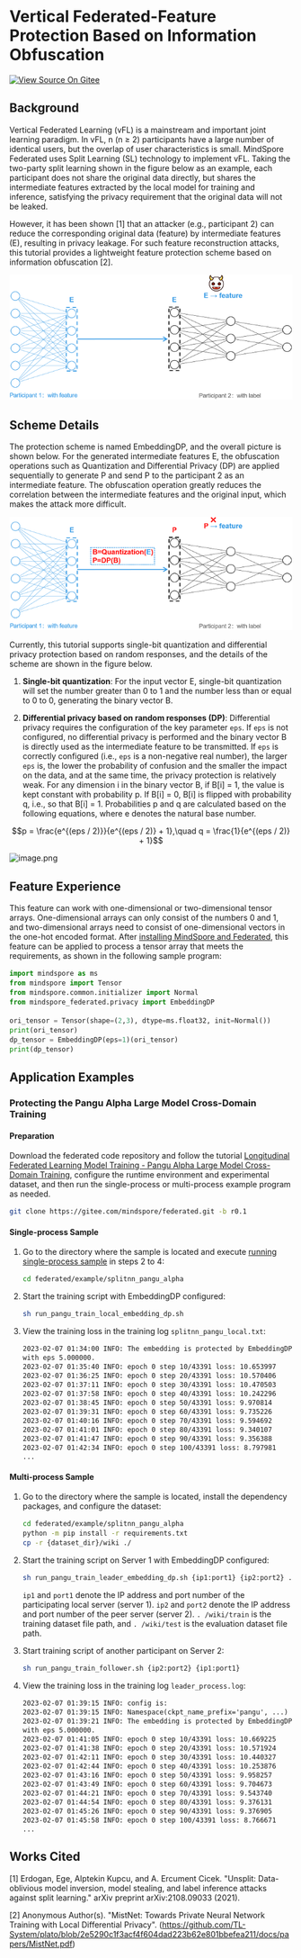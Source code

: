 # Vertical Federated-Feature Protection Based on Information Obfuscation

[![View Source On Gitee](https://mindspore-website.obs.cn-north-4.myhuaweicloud.com/website-images/r2.0/resource/_static/logo_source_en.png)](https://gitee.com/mindspore/docs/blob/r2.0/docs/federated/docs/source_en/secure_vertical_federated_learning_with_EmbeddingDP.md)

## Background

Vertical Federated Learning (vFL) is a mainstream and important joint learning paradigm. In vFL, n (n ≥ 2) participants have a large number of identical users, but the overlap of user characteristics is small. MindSpore Federated uses Split Learning (SL) technology to implement vFL. Taking the two-party split learning shown in the figure below as an example, each participant does not share the original data directly, but shares the intermediate features extracted by the local model for training and inference, satisfying the privacy requirement that the original data will not be leaked.

However, it has been shown [1] that an attacker (e.g., participant 2) can reduce the corresponding original data (feature) by intermediate features (E), resulting in privacy leakage. For such feature reconstruction attacks, this tutorial provides a lightweight feature protection scheme based on information obfuscation [2].

![image.png](./images/vfl_feature_reconstruction_en.png)

## Scheme Details

The protection scheme is named EmbeddingDP, and the overall picture is shown below. For the generated intermediate features E, the obfuscation operations such as Quantization and Differential Privacy (DP) are applied sequentially to generate P and send P to the participant 2 as an intermediate feature. The obfuscation operation greatly reduces the correlation between the intermediate features and the original input, which makes the attack more difficult.

![image.png](./images/vfl_feature_reconstruction_defense_en.png)

Currently, this tutorial supports single-bit quantization and differential privacy protection based on random responses, and the details of the scheme are shown in the figure below.

1. **Single-bit quantization**: For the input vector E, single-bit quantization will set the number greater than 0 to 1 and the number less than or equal to 0 to 0, generating the binary vector B.

2. **Differential privacy based on random responses (DP)**: Differential privacy requires the configuration of the key parameter `eps`. If `eps` is not configured, no differential privacy is performed and the binary vector B is directly used as the intermediate feature to be transmitted. If `eps` is correctly configured (i.e., `eps` is a non-negative real number), the larger `eps` is, the lower the probability of confusion and the smaller the impact on the data, and at the same time, the privacy protection is relatively weak. For any dimension i in the binary vector B, if B[i] = 1, the value is kept constant with probability p. If B[i] = 0, B[i] is flipped with probability q, i.e., so that B[i] = 1. Probabilities p and q are calculated based on the following equations, where e denotes the natural base number.

$$p = \frac{e^{(eps / 2)}}{e^{(eps / 2)} + 1},\quad q = \frac{1}{e^{(eps / 2)} + 1}$$

![image.png](https://mindspore-website.obs.cn-north-4.myhuaweicloud.com/website-images/r2.0/docs/federated/docs/source_zh_cn/images/vfl_mnist_detail.png)

## Feature Experience

This feature can work with one-dimensional or two-dimensional tensor arrays. One-dimensional arrays can only consist of the numbers 0 and 1, and two-dimensional arrays need to consist of one-dimensional vectors in the one-hot encoded format. After [installing MindSpore and Federated](https://mindspore.cn/federated/docs/en/r0.1/federated_install.html#obtaining-mindspore-federated), this feature can be applied to process a tensor array that meets the requirements, as shown in the following sample program:

```python
import mindspore as ms
from mindspore import Tensor
from mindspore.common.initializer import Normal
from mindspore_federated.privacy import EmbeddingDP

ori_tensor = Tensor(shape=(2,3), dtype=ms.float32, init=Normal())
print(ori_tensor)
dp_tensor = EmbeddingDP(eps=1)(ori_tensor)
print(dp_tensor)
```

## Application Examples

### Protecting the Pangu Alpha Large Model Cross-Domain Training

#### Preparation

Download the federated code repository and follow the tutorial [Longitudinal Federated Learning Model Training - Pangu Alpha Large Model Cross-Domain Training](https://mindspore.cn/federated/docs/en/r0.1/split_pangu_alpha_application.html#environment-preparation), configure the runtime environment and experimental dataset, and then run the single-process or multi-process example program as needed.

```bash
git clone https://gitee.com/mindspore/federated.git -b r0.1
```

#### Single-process Sample

1. Go to the directory where the sample is located and execute [running single-process sample](https://mindspore.cn/federated/docs/en/r0.1/split_pangu_alpha_application.html#running-a-single-process-example) in steps 2 to 4:

    ```bash
    cd federated/example/splitnn_pangu_alpha
    ```

2. Start the training script with EmbeddingDP configured:

    ```bash
    sh run_pangu_train_local_embedding_dp.sh
    ```

3. View the training loss in the training log `splitnn_pangu_local.txt`:

    ```text
    2023-02-07 01:34:00 INFO: The embedding is protected by EmbeddingDP with eps 5.000000.
    2023-02-07 01:35:40 INFO: epoch 0 step 10/43391 loss: 10.653997
    2023-02-07 01:36:25 INFO: epoch 0 step 20/43391 loss: 10.570406
    2023-02-07 01:37:11 INFO: epoch 0 step 30/43391 loss: 10.470503
    2023-02-07 01:37:58 INFO: epoch 0 step 40/43391 loss: 10.242296
    2023-02-07 01:38:45 INFO: epoch 0 step 50/43391 loss: 9.970814
    2023-02-07 01:39:31 INFO: epoch 0 step 60/43391 loss: 9.735226
    2023-02-07 01:40:16 INFO: epoch 0 step 70/43391 loss: 9.594692
    2023-02-07 01:41:01 INFO: epoch 0 step 80/43391 loss: 9.340107
    2023-02-07 01:41:47 INFO: epoch 0 step 90/43391 loss: 9.356388
    2023-02-07 01:42:34 INFO: epoch 0 step 100/43391 loss: 8.797981
    ...
    ```

#### Multi-process Sample

1. Go to the directory where the sample is located, install the dependency packages, and configure the dataset:

    ```bash
    cd federated/example/splitnn_pangu_alpha
    python -m pip install -r requirements.txt
    cp -r {dataset_dir}/wiki ./
    ```

2. Start the training script on Server 1 with EmbeddingDP configured:

    ```bash
    sh run_pangu_train_leader_embedding_dp.sh {ip1:port1} {ip2:port2} ./wiki/train ./wiki/train
    ```

    `ip1` and `port1` denote the IP address and port number of the participating local server (server 1). `ip2` and `port2` denote the IP address and port number of the peer server (server 2). `. /wiki/train` is the training dataset file path, and `. /wiki/test` is the evaluation dataset file path.

3. Start training script of another participant on Server 2:

    ```bash
    sh run_pangu_train_follower.sh {ip2:port2} {ip1:port1}
    ```

4. View the training loss in the training log `leader_process.log`:

    ```text
    2023-02-07 01:39:15 INFO: config is:
    2023-02-07 01:39:15 INFO: Namespace(ckpt_name_prefix='pangu', ...)
    2023-02-07 01:39:21 INFO: The embedding is protected by EmbeddingDP with eps 5.000000.
    2023-02-07 01:41:05 INFO: epoch 0 step 10/43391 loss: 10.669225
    2023-02-07 01:41:38 INFO: epoch 0 step 20/43391 loss: 10.571924
    2023-02-07 01:42:11 INFO: epoch 0 step 30/43391 loss: 10.440327
    2023-02-07 01:42:44 INFO: epoch 0 step 40/43391 loss: 10.253876
    2023-02-07 01:43:16 INFO: epoch 0 step 50/43391 loss: 9.958257
    2023-02-07 01:43:49 INFO: epoch 0 step 60/43391 loss: 9.704673
    2023-02-07 01:44:21 INFO: epoch 0 step 70/43391 loss: 9.543740
    2023-02-07 01:44:54 INFO: epoch 0 step 80/43391 loss: 9.376131
    2023-02-07 01:45:26 INFO: epoch 0 step 90/43391 loss: 9.376905
    2023-02-07 01:45:58 INFO: epoch 0 step 100/43391 loss: 8.766671
    ...
    ```

## Works Cited

[1] Erdogan, Ege, Alptekin Kupcu, and A. Ercument Cicek. "Unsplit: Data-oblivious model inversion, model stealing, and label inference attacks against split learning." arXiv preprint arXiv:2108.09033 (2021).

[2] Anonymous Author(s). "MistNet: Towards Private Neural Network Training with Local Differential Privacy". (https://github.com/TL-System/plato/blob/2e5290c1f3acf4f604dad223b62e801bbefea211/docs/papers/MistNet.pdf)
